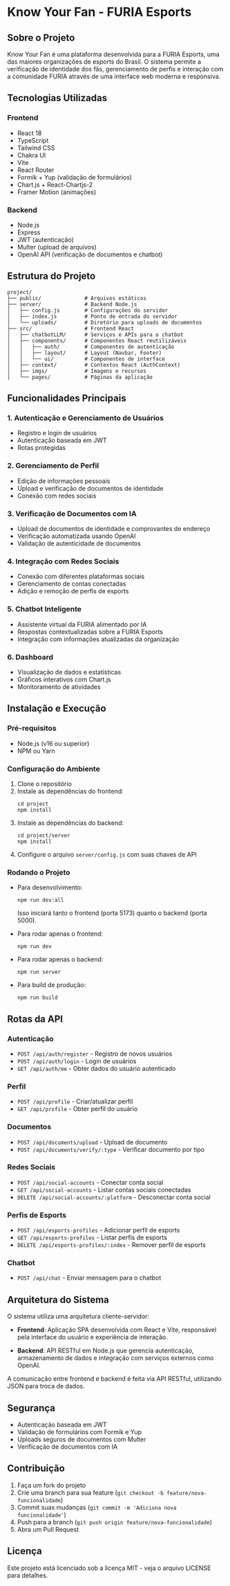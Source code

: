 # Know Your Fan - FURIA Esports

## Sobre o Projeto

Know Your Fan é uma plataforma desenvolvida para a FURIA Esports, uma das maiores organizações de esports do Brasil. O sistema permite a verificação de identidade dos fãs, gerenciamento de perfis e interação com a comunidade FURIA através de uma interface web moderna e responsiva.

## Tecnologias Utilizadas

### Frontend
- React 18
- TypeScript
- Tailwind CSS
- Chakra UI
- Vite
- React Router
- Formik + Yup (validação de formulários)
- Chart.js + React-Chartjs-2
- Framer Motion (animações)

### Backend
- Node.js
- Express
- JWT (autenticação)
- Multer (upload de arquivos)
- OpenAI API (verificação de documentos e chatbot)

## Estrutura do Projeto

```
project/
├── public/              # Arquivos estáticos
├── server/              # Backend Node.js
│   ├── config.js        # Configurações do servidor
│   ├── index.js         # Ponto de entrada do servidor
│   └── uploads/         # Diretório para uploads de documentos
├── src/                 # Frontend React
│   ├── chatbotLLM/      # Serviços e APIs para o chatbot
│   ├── components/      # Componentes React reutilizáveis
│   │   ├── auth/        # Componentes de autenticação
│   │   ├── layout/      # Layout (Navbar, Footer)
│   │   └── ui/          # Componentes de interface
│   ├── context/         # Contextos React (AuthContext)
│   ├── imgs/            # Imagens e recursos
│   └── pages/           # Páginas da aplicação
```

## Funcionalidades Principais

### 1. Autenticação e Gerenciamento de Usuários
- Registro e login de usuários
- Autenticação baseada em JWT
- Rotas protegidas

### 2. Gerenciamento de Perfil
- Edição de informações pessoais
- Upload e verificação de documentos de identidade
- Conexão com redes sociais

### 3. Verificação de Documentos com IA
- Upload de documentos de identidade e comprovantes de endereço
- Verificação automatizada usando OpenAI
- Validação de autenticidade de documentos

### 4. Integração com Redes Sociais
- Conexão com diferentes plataformas sociais
- Gerenciamento de contas conectadas
- Adição e remoção de perfis de esports

### 5. Chatbot Inteligente
- Assistente virtual da FURIA alimentado por IA
- Respostas contextualizadas sobre a FURIA Esports
- Integração com informações atualizadas da organização

### 6. Dashboard
- Visualização de dados e estatísticas
- Gráficos interativos com Chart.js
- Monitoramento de atividades

## Instalação e Execução

### Pré-requisitos
- Node.js (v16 ou superior)
- NPM ou Yarn

### Configuração do Ambiente
1. Clone o repositório
2. Instale as dependências do frontend:
   ```
   cd project
   npm install
   ```
3. Instale as dependências do backend:
   ```
   cd project/server
   npm install
   ```
4. Configure o arquivo `server/config.js` com suas chaves de API

### Rodando o Projeto
- Para desenvolvimento:
  ```
  npm run dev:all
  ```
  Isso iniciará tanto o frontend (porta 5173) quanto o backend (porta 5000).

- Para rodar apenas o frontend:
  ```
  npm run dev
  ```

- Para rodar apenas o backend:
  ```
  npm run server
  ```

- Para build de produção:
  ```
  npm run build
  ```

## Rotas da API

### Autenticação
- `POST /api/auth/register` - Registro de novos usuários
- `POST /api/auth/login` - Login de usuários
- `GET /api/auth/me` - Obter dados do usuário autenticado

### Perfil
- `POST /api/profile` - Criar/atualizar perfil
- `GET /api/profile` - Obter perfil do usuário

### Documentos
- `POST /api/documents/upload` - Upload de documento
- `POST /api/documents/verify/:type` - Verificar documento por tipo

### Redes Sociais
- `POST /api/social-accounts` - Conectar conta social
- `GET /api/social-accounts` - Listar contas sociais conectadas
- `DELETE /api/social-accounts/:platform` - Desconectar conta social

### Perfis de Esports
- `POST /api/esports-profiles` - Adicionar perfil de esports
- `GET /api/esports-profiles` - Listar perfis de esports
- `DELETE /api/esports-profiles/:index` - Remover perfil de esports

### Chatbot
- `POST /api/chat` - Enviar mensagem para o chatbot

## Arquitetura do Sistema

O sistema utiliza uma arquitetura cliente-servidor:

- **Frontend**: Aplicação SPA desenvolvida com React e Vite, responsável pela interface do usuário e experiência de interação.
  
- **Backend**: API RESTful em Node.js que gerencia autenticação, armazenamento de dados e integração com serviços externos como OpenAI.

A comunicação entre frontend e backend é feita via API RESTful, utilizando JSON para troca de dados.

## Segurança

- Autenticação baseada em JWT
- Validação de formulários com Formik e Yup
- Uploads seguros de documentos com Multer
- Verificação de documentos com IA

## Contribuição

1. Faça um fork do projeto
2. Crie uma branch para sua feature (`git checkout -b feature/nova-funcionalidade`)
3. Commit suas mudanças (`git commit -m 'Adiciona nova funcionalidade'`)
4. Push para a branch (`git push origin feature/nova-funcionalidade`)
5. Abra um Pull Request

## Licença

Este projeto está licenciado sob a licença MIT - veja o arquivo LICENSE para detalhes.
